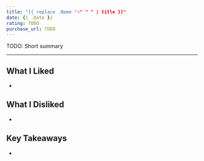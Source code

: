 ```yaml
---
title: "{{ replace .Name "-" " " | title }}"
date: {{ .Date }}
rating: TODO
purchase_url: TODO
---
```


TODO: Short summary

<!--more-->

---

## What I Liked

*

## What I Disliked

*

## Key Takeaways

*
